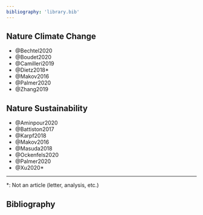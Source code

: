 ```yaml
---
bibliography: 'library.bib'
---
```



## Nature Climate Change

* @Bechtel2020
* @Boudet2020
* @Camilleri2019
* @Dietz2018*
* @Makov2016
* @Palmer2020
* @Zhang2019

## Nature Sustainability

* @Aminpour2020
* @Battiston2017
* @Karpf2018
* @Makov2016
* @Masuda2018
* @Ockenfels2020
* @Palmer2020
* @Xu2020*

---

\*: Not an article (letter, analysis, etc.)

## Bibliography